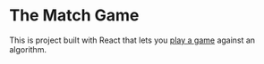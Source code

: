 # The Match Game

This is project built with React that lets you [play a game](https://kirill8841.github.io/match-game/) against an algorithm.